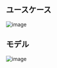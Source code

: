 ## ユースケース

![image](https://user-images.githubusercontent.com/33717710/57851382-5eb6d000-781b-11e9-96c6-de8b07dbd0dd.png)

## モデル

![image](https://user-images.githubusercontent.com/33717710/57851414-7d1ccb80-781b-11e9-8856-58a7a05215a3.png)

